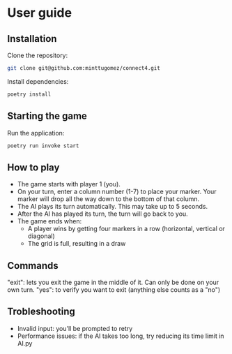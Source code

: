 # User guide

## Installation

Clone the repository:

```bash
git clone git@github.com:minttugomez/connect4.git
```

Install dependencies:

```bash
poetry install
```

## Starting the game

Run the application:

```bash
poetry run invoke start
```

## How to play

- The game starts with player 1 (you).
- On your turn, enter a column number (1-7) to place your marker. Your marker will drop all the way down to the bottom of that column.
- The AI plays its turn automatically. This may take up to 5 seconds.
- After the AI has played its turn, the turn will go back to you.
- The game ends when:
    - A player wins by getting four markers in a row (horizontal, vertical or diagonal)
    - The grid is full, resulting in a draw

## Commands

"exit": lets you exit the game in the middle of it. Can only be done on your own turn.
"yes": to verify you want to exit (anything else counts as a "no")

## Trobleshooting

- Invalid input: you'll be prompted to retry
- Performance issues: if the AI takes too long, try reducing its time limit in AI.py